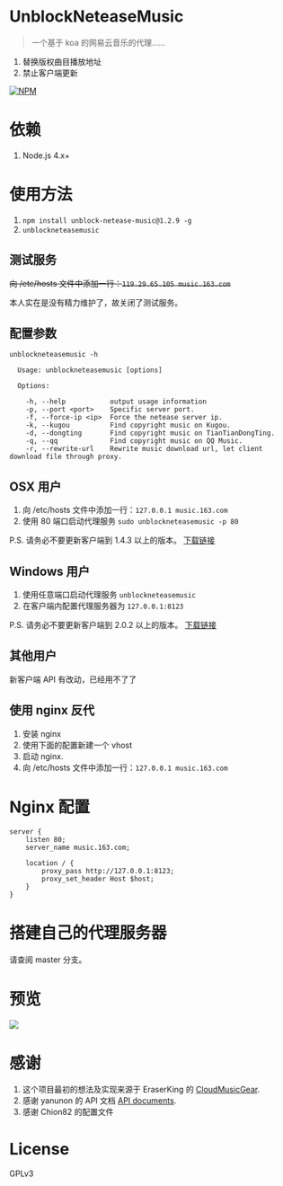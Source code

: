 # UnblockNeteaseMusic

> 一个基于 koa 的网易云音乐的代理……

1. 替换版权曲目播放地址
2. 禁止客户端更新

[![NPM](https://nodei.co/npm/unblock-netease-music.png?downloads=true&downloadRank=true)](https://nodei.co/npm/unblock-netease-music/)

# 依赖

1. Node.js 4.x+

# 使用方法

1. `npm install unblock-netease-music@1.2.9 -g`
2. `unblockneteasemusic`

## 测试服务

~~向 /etc/hosts 文件中添加一行：`119.29.65.105 music.163.com`~~

本人实在是没有精力维护了，故关闭了测试服务。

## 配置参数

```
unblockneteasemusic -h

  Usage: unblockneteasemusic [options]

  Options:

    -h, --help           output usage information
    -p, --port <port>    Specific server port.
    -f, --force-ip <ip>  Force the netease server ip.
    -k, --kugou          Find copyright music on Kugou.
    -d, --dongting       Find copyright music on TianTianDongTing.
    -q, --qq             Find copyright music on QQ Music.
    -r, --rewrite-url    Rewrite music download url, let client download file through proxy.
```

## OSX 用户

1. 向 /etc/hosts 文件中添加一行：`127.0.0.1 music.163.com`
2. 使用 80 端口启动代理服务 `sudo unblockneteasemusic -p 80`

P.S. 请务必不要更新客户端到 1.4.3 以上的版本。 [下载链接](http://s1.music.126.net/download/osx/NeteaseMusic_1.4.3_452_web.dmg)

## Windows 用户

1. 使用任意端口启动代理服务 `unblockneteasemusic`
3. 在客户端内配置代理服务器为 `127.0.0.1:8123`

P.S. 请务必不要更新客户端到 2.0.2 以上的版本。
[下载链接](http://s1.music.126.net/download/pc/cloudmusicsetup_2_0_2[128316].exe)

## 其他用户

新客户端 API 有改动，已经用不了了

## 使用 nginx 反代

1. 安装 nginx
2. 使用下面的配置新建一个 vhost
3. 启动 nginx.
4. 向 /etc/hosts 文件中添加一行：`127.0.0.1 music.163.com`

# Nginx 配置

```
server {
    listen 80;
    server_name music.163.com;

    location / {
        proxy_pass http://127.0.0.1:8123;
        proxy_set_header Host $host;
    }
}
  ```

# 搭建自己的代理服务器

请查阅 master 分支。

# 预览

![](https://dn-itjesse.qbox.me/github%2Fphoto_2016-03-31_01-11-14.jpg)

# 感谢

1. 这个项目最初的想法及实现来源于 EraserKing 的 [CloudMusicGear](https://github.com/EraserKing/CloudMusicGear).
2. 感谢 yanunon 的 API 文档 [API documents](https://github.com/yanunon/NeteaseCloudMusic/wiki/%E7%BD%91%E6%98%93%E4%BA%91%E9%9F%B3%E4%B9%90API%E5%88%86%E6%9E%90).
3. 感谢 Chion82 的配置文件

# License

GPLv3
